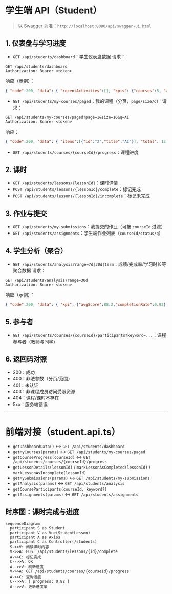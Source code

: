 # 学生端 API（Student）

> 以 Swagger 为准：`http://localhost:8080/api/swagger-ui.html`

## 1. 仪表盘与学习进度
- `GET /api/students/dashboard`：学生仪表盘数据
请求：
```
GET /api/students/dashboard
Authorization: Bearer <token>
```
响应（示例）：
```json
{ "code":200, "data": { "recentActivities":[], "kpis": {"courses":5, "assignments":12} } }
```

- `GET /api/students/my-courses/paged`：我的课程（分页，`page/size/q`）
请求：
```
GET /api/students/my-courses/paged?page=1&size=10&q=AI
Authorization: Bearer <token>
```
响应：
```json
{ "code":200, "data": { "items":[{"id":"2","title":"AI"}], "total": 12, "page":1, "size":10 } }
```

- `GET /api/students/courses/{courseId}/progress`：课程进度

## 2. 课时
- `GET /api/students/lessons/{lessonId}`：课时详情
- `POST /api/students/lessons/{lessonId}/complete`：标记完成
- `POST /api/students/lessons/{lessonId}/incomplete`：标记未完成

## 3. 作业与提交
- `GET /api/students/my-submissions`：我提交的作业（可按 `courseId` 过滤）
- `GET /api/students/assignments`：学生端作业列表（`courseId/status/q`）

## 4. 学生分析（聚合）
- `GET /api/students/analysis?range=7d|30d|term`：成绩/完成率/学习时长等聚合数据
请求：
```
GET /api/students/analysis?range=30d
Authorization: Bearer <token>
```
响应（示例）：
```json
{ "code":200, "data": { "kpi": {"avgScore":88.2,"completionRate":0.93}, "radar": {"invest":0.7,"quality":0.8,"mastery":0.75,"stability":0.72,"growth":0.83}, "trends": {"score":[],"completion":[],"hours":[]}, "recentGrades":[] } }
```

## 5. 参与者
- `GET /api/students/courses/{courseId}/participants?keyword=...`：课程参与者（教师与同学）

## 6. 返回码对照
- 200：成功
- 400：非法参数（分页/范围）
- 401：未认证
- 403：非课程成员访问受限资源
- 404：课程/课时不存在
- 5xx：服务端错误

---

# 前端对接（student.api.ts）

- `getDashboardData()` ↔ `GET /api/students/dashboard`
- `getMyCourses(params)` ↔ `GET /api/students/my-courses/paged`
- `getCourseProgress(courseId)` ↔ `GET /api/students/courses/{courseId}/progress`
- `getLessonDetails(lessonId)` / `markLessonAsCompleted(lessonId)` / `markLessonAsIncomplete(lessonId)`
- `getMySubmissions(params)` ↔ `GET /api/students/my-submissions`
- `getAnalysis(params)` ↔ `GET /api/students/analysis`
- `getCourseParticipants(courseId, keyword?)`
- `getAssignments(params)` ↔ `GET /api/students/assignments`

## 时序图：课时完成与进度
```mermaid
sequenceDiagram
  participant S as Student
  participant V as Vue(StudentLesson)
  participant A as Axios
  participant C as Controller(/students)
  S->>V: 阅读课时内容
  V->>A: POST /api/students/lessons/{id}/complete
  A->>C: 标记完成
  C-->>A: OK
  A-->>V: 刷新进度
  V->>A: GET /api/students/courses/{courseId}/progress
  A->>C: 查询进度
  C-->>A: { progress: 0.82 }
  A-->>V: 更新进度条
```

